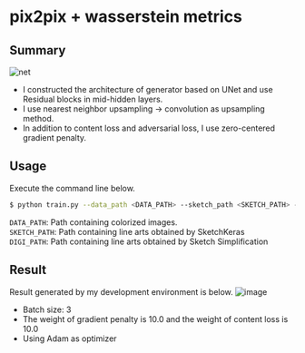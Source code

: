 # pix2pix + wasserstein metrics

## Summary
![net](https://github.com/SerialLain3170/Colorization/blob/master/pix2pix-gp/net.png)
- I constructed the architecture of generator based on UNet and use Residual blocks in mid-hidden layers.
- I use nearest neighbor upsampling -> convolution as upsampling method.
- In addition to content loss and adversarial loss, I use zero-centered gradient penalty.

## Usage
Execute the command line below.

```bash
$ python train.py --data_path <DATA_PATH> --sketch_path <SKETCH_PATH> --digi_path <DIGI_PATH>
```
`DATA_PATH`: Path containing colorized images.  
`SKETCH_PATH`: Path containing line arts obtained by SketchKeras  
`DIGI_PATH`: Path containing line arts obtained by Sketch Simplification

## Result
Result generated by my development environment is below.
![image](https://github.com/SerialLain3170/Colorization/blob/master/pix2pix-gp/result.png)

- Batch size: 3
- The weight of gradient penalty is 10.0 and the weight of content loss is 10.0
- Using Adam as optimizer
